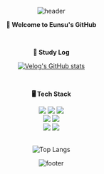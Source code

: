 <div align="center">
  
  ![header](https://capsule-render.vercel.app/api?type=Waving&color=0:EEFF00,100:a82da8&height=250&section=header&text=Eunsu's%20GitHub&fontColor=ffffff&fontSize=28&fontAlignY=30)

<p><b>👋 Welcome to Eunsu's GitHub</b></p>
<br>
<p><b>📝 Study Log</b></p>

[![Velog's GitHub stats](https://velog-readme-stats.vercel.app/api?name=ses2201)](https://github.com/eungyeole/velog-readme-stats)

<br>

<p><b>🖥️ Tech Stack </b></p>
 <img src="https://img.shields.io/badge/html5-E34F26?style=for-the-badge&logo=html5&logoColor=white"> 
  <img src="https://img.shields.io/badge/css-1572B6?style=for-the-badge&logo=css3&logoColor=white"> 
  <img src="https://img.shields.io/badge/javascript-F7DF1E?style=for-the-badge&logo=javascript&logoColor=black"> 
  <br>
  <img src="https://img.shields.io/badge/react-61DAFB?style=for-the-badge&logo=react&logoColor=black">
  <img src="https://img.shields.io/badge/styled--components-DB7093?style=for-the-badge&logo=styled-components&logoColor=white"> 
  <br>
  <img src="https://img.shields.io/badge/github-181717?style=for-the-badge&logo=github&logoColor=white">
  <img src="https://img.shields.io/badge/git-F05032?style=for-the-badge&logo=git&logoColor=white">
  <br>
  <br>

![Top Langs](https://github-readme-stats.vercel.app/api/top-langs/?username=ShinEun9&layout=compact&theme=white)

  ![footer](https://capsule-render.vercel.app/api?type=Waving&color=0:EEFF00,100:a82da8&height=200&section=footer)
</div>


